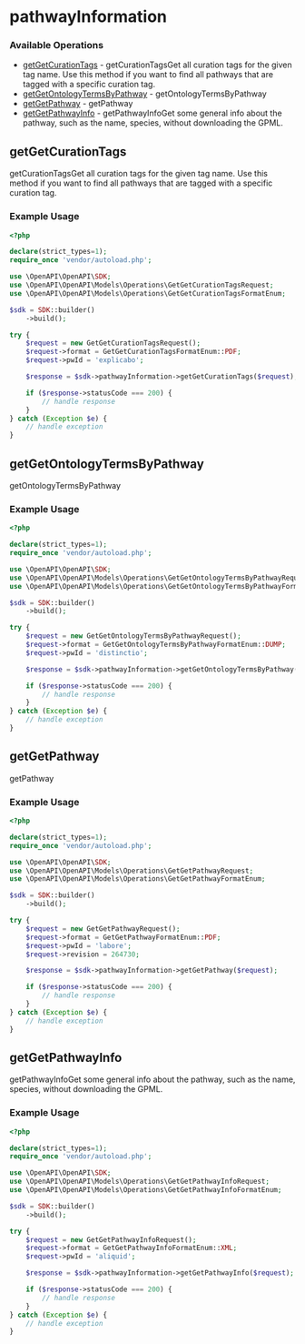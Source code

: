 # pathwayInformation

### Available Operations

* [getGetCurationTags](#getgetcurationtags) - getCurationTagsGet all curation tags for the given tag name. Use this method if you want to find all pathways that are tagged with a specific curation tag.
* [getGetOntologyTermsByPathway](#getgetontologytermsbypathway) - getOntologyTermsByPathway
* [getGetPathway](#getgetpathway) - getPathway
* [getGetPathwayInfo](#getgetpathwayinfo) - getPathwayInfoGet some general info about the pathway, such as the name, species, without downloading the GPML.

## getGetCurationTags

getCurationTagsGet all curation tags for the given tag name. Use this method if you want to find all pathways that are tagged with a specific curation tag.

### Example Usage

```php
<?php

declare(strict_types=1);
require_once 'vendor/autoload.php';

use \OpenAPI\OpenAPI\SDK;
use \OpenAPI\OpenAPI\Models\Operations\GetGetCurationTagsRequest;
use \OpenAPI\OpenAPI\Models\Operations\GetGetCurationTagsFormatEnum;

$sdk = SDK::builder()
    ->build();

try {
    $request = new GetGetCurationTagsRequest();
    $request->format = GetGetCurationTagsFormatEnum::PDF;
    $request->pwId = 'explicabo';

    $response = $sdk->pathwayInformation->getGetCurationTags($request);

    if ($response->statusCode === 200) {
        // handle response
    }
} catch (Exception $e) {
    // handle exception
}
```

## getGetOntologyTermsByPathway

getOntologyTermsByPathway

### Example Usage

```php
<?php

declare(strict_types=1);
require_once 'vendor/autoload.php';

use \OpenAPI\OpenAPI\SDK;
use \OpenAPI\OpenAPI\Models\Operations\GetGetOntologyTermsByPathwayRequest;
use \OpenAPI\OpenAPI\Models\Operations\GetGetOntologyTermsByPathwayFormatEnum;

$sdk = SDK::builder()
    ->build();

try {
    $request = new GetGetOntologyTermsByPathwayRequest();
    $request->format = GetGetOntologyTermsByPathwayFormatEnum::DUMP;
    $request->pwId = 'distinctio';

    $response = $sdk->pathwayInformation->getGetOntologyTermsByPathway($request);

    if ($response->statusCode === 200) {
        // handle response
    }
} catch (Exception $e) {
    // handle exception
}
```

## getGetPathway

getPathway

### Example Usage

```php
<?php

declare(strict_types=1);
require_once 'vendor/autoload.php';

use \OpenAPI\OpenAPI\SDK;
use \OpenAPI\OpenAPI\Models\Operations\GetGetPathwayRequest;
use \OpenAPI\OpenAPI\Models\Operations\GetGetPathwayFormatEnum;

$sdk = SDK::builder()
    ->build();

try {
    $request = new GetGetPathwayRequest();
    $request->format = GetGetPathwayFormatEnum::PDF;
    $request->pwId = 'labore';
    $request->revision = 264730;

    $response = $sdk->pathwayInformation->getGetPathway($request);

    if ($response->statusCode === 200) {
        // handle response
    }
} catch (Exception $e) {
    // handle exception
}
```

## getGetPathwayInfo

getPathwayInfoGet some general info about the pathway, such as the name, species, without downloading the GPML.

### Example Usage

```php
<?php

declare(strict_types=1);
require_once 'vendor/autoload.php';

use \OpenAPI\OpenAPI\SDK;
use \OpenAPI\OpenAPI\Models\Operations\GetGetPathwayInfoRequest;
use \OpenAPI\OpenAPI\Models\Operations\GetGetPathwayInfoFormatEnum;

$sdk = SDK::builder()
    ->build();

try {
    $request = new GetGetPathwayInfoRequest();
    $request->format = GetGetPathwayInfoFormatEnum::XML;
    $request->pwId = 'aliquid';

    $response = $sdk->pathwayInformation->getGetPathwayInfo($request);

    if ($response->statusCode === 200) {
        // handle response
    }
} catch (Exception $e) {
    // handle exception
}
```
